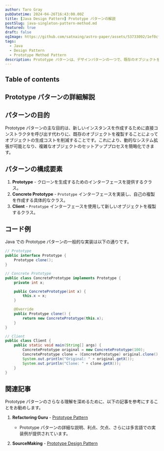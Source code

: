 ```yaml
---
author: Taro Gray
pubDatetime: 2024-04-26T16:43:00.00Z
title: [Java Design Pattern] Prototype パターンの解説
postSlug: java-singleton-pattern-method.md
featured: true
draft: false
ogImage: https://github.com/satnaing/astro-paper/assets/53733092/1ef0cf03-8137-4d67-ac81-84a032119e3a
tags:
  - Java
  - Design Pattern
  - Prototype Method Pattern
description: Prototype パターンは、デザインパターンの一つで、既存のオブジェクトをプロトタイプとして使用し、オブジェクトのクローニングを通じて新しいオブジェクトを生成する方法です。このパターンは、オブジェクトの作成が高コストである場合や、クライアントがクラスの実装ではなくインターフェースに依存するべき場合に特に有効です。
---
```


## Table of contents

## Prototype パターンの詳細解説

## パターンの目的

Prototype パターンの主な目的は、新しいインスタンスを作成するために直接コンストラクタを呼び出す代わりに、既存のオブジェクトを複製することによってオブジェクトの生成コストを削減することです。これにより、動的なシステム拡張が可能となり、複雑なオブジェクトのセットアッププロセスを簡略化できます。

## パターンの構成要素

1. **Prototype** - クローンを生成するためのインターフェースを提供するクラス。
2. **Concrete Prototype** - `Prototype` インターフェースを実装し、自己の複製を作成する具体的なクラス。
3. **Client** - `Prototype` インターフェースを使用して新しいオブジェクトを複製するクラス。

## コード例

Java での Prototype パターンの一般的な実装は以下の通りです。

```java
// Prototype
public interface Prototype {
    Prototype clone();
}

// Concrete Prototype
public class ConcretePrototype implements Prototype {
    private int x;

    public ConcretePrototype(int x) {
        this.x = x;
    }

    @Override
    public Prototype clone() {
        return new ConcretePrototype(this.x);
    }
}

// Client
public class Client {
    public static void main(String[] args) {
        ConcretePrototype original = new ConcretePrototype(100);
        ConcretePrototype clone = (ConcretePrototype) original.clone();
        System.out.println("Original: " + original.getX());
        System.out.println("Clone: " + clone.getX());
    }
}
```

## 関連記事

Prototype パターンのさらなる理解を深めるために、以下の記事を参考にすることをお勧めします。

1. **Refactoring Guru** - [Prototype Pattern](https://refactoring.guru/design-patterns/prototype)

   - Prototype パターンの詳細な説明、利点、欠点、さらには多言語での実装例が提供されています。

2. **SourceMaking** - [Prototype Design Pattern](https://sourcemaking.com/design_patterns/singleto)
